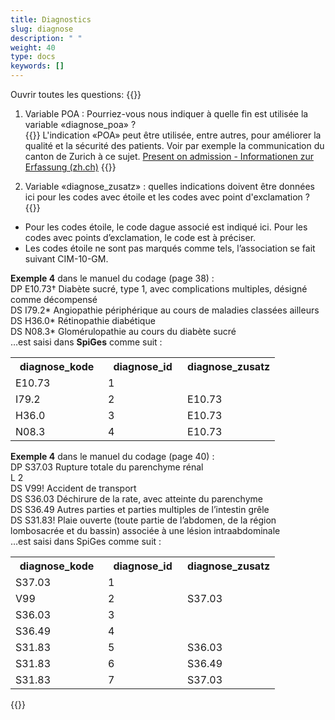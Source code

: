 ```yaml
---
title: Diagnostics 
slug: diagnose
description: " "
weight: 40
type: docs
keywords: []
---
```


Ouvrir toutes les questions: {{<collapsibleGroupCommand groupId="diagnose">}}

1.	Variable POA : Pourriez-vous nous indiquer à quelle fin est utilisée la variable «diagnose_poa» ?  
{{<collapsibleBlock groupId="diagnose">}}
L'indication «POA» peut être utilisée, entre autres, pour améliorer la qualité et la sécurité des patients. Voir par exemple la communication du canton de Zurich à ce sujet. <a href="https://www.zh.ch/content/dam/zhweb/bilder-dokumente/themen/gesundheit/gesundheitsversorgung/spitaeler_kliniken/daten_und_statistik_der_listenspitaeler/datenerhebung/poa_informationen.pdf"> Present on admission - Informationen zur Erfassung (zh.ch)</a>
{{</collapsibleBlock>}}

2. Variable «diagnose_zusatz» : quelles indications doivent être données ici pour les codes avec étoile et les codes avec point d'exclamation ?
{{<collapsibleBlock groupId="diagnose">}}

-	Pour les codes étoile, le code dague associé est indiqué ici. Pour les codes avec points d’exclamation, le code est à préciser. 
-	Les codes étoile ne sont pas marqués comme tels, l’association se fait suivant CIM-10-GM. 

<p>
<b>Exemple 4</b> dans le manuel du codage (page 38) : <br />
DP E10.73† Diabète sucré, type 1, avec complications multiples, désigné comme décompensé <br />
DS I79.2* Angiopathie périphérique au cours de maladies classées ailleurs <br />
DS H36.0* Rétinopathie diabétique <br />
DS N08.3* Glomérulopathie au cours du diabète sucré  <br />
…est saisi dans <b>SpiGes</b> comme suit : <br />
<table class="w-100">
  <tr>
    <th style="width:35%"> diagnose_kode </div></th>
    <th> diagnose_id </th>
    <th style="width:35%"> diagnose_zusatz </th>
  </tr>
  <tr>
    <td> E10.73 </td>
    <td> 1 </td>
    <td>  </td>
  </tr>
  <tr>
    <td> I79.2 </td>
    <td> 2 </td>
    <td> E10.73 </td>
  </tr>
  <tr>
    <td> H36.0 </td>
    <td> 3 </td>
    <td> E10.73 </td>
  </tr>
  <tr>
    <td> N08.3 </td>
    <td> 4 </td>
    <td> E10.73 </td>
  </tr>
</table>
</p>

<p>
<b>Exemple 4</b> dans le manuel du codage (page 40) :  <br />
DP S37.03 Rupture totale du parenchyme rénal <br />
L 2  <br />
DS V99! Accident de transport <br />
DS S36.03 Déchirure de la rate, avec atteinte du parenchyme <br />
DS S36.49 Autres parties et parties multiples de l’intestin grêle <br />
DS S31.83! Plaie ouverte (toute partie de l’abdomen, de la région lombosacrée et du bassin) associée à une lésion intraabdominale <br />
…est saisi dans SpiGes comme suit : <br />
<table class="w-100">
  <tr>
    <th style="width:35%"> diagnose_kode </div></th>
    <th> diagnose_id </th>
    <th style="width:35%"> diagnose_zusatz </th>
  </tr>
  <tr>
    <td> S37.03 </td>
    <td> 1 </td>
    <td>  </td>
  </tr>
  <tr>
    <td> V99 </td>
    <td> 2 </td>
    <td> S37.03 </td>
  </tr>
  <tr>
    <td> S36.03 </td>
    <td> 3 </td>
    <td> </td>
  </tr>
  <tr>
    <td> S36.49 </td>
    <td> 4 </td>
    <td> </td>
  </tr>
  <tr>
    <td> S31.83 </td>
    <td> 5 </td>
    <td> S36.03 </td>
  </tr>
  <tr>
    <td> S31.83 </td>
    <td> 6 </td>
    <td> S36.49 </td>
  </tr>
  <tr>
    <td> S31.83 </td>
    <td> 7 </td>
    <td> S37.03 </td>
  </tr>
</table>
</p>
{{</collapsibleBlock>}}
